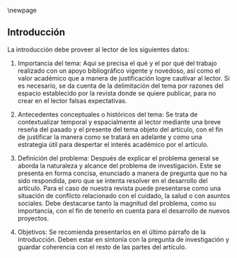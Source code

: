 \newpage

## Introducción

La introducción debe proveer al lector de los siguientes datos:

1. Importancia del tema: Aquí se precisa el qué y el por qué del trabajo realizado 
con un apoyo bibliográfico vigente y novedoso, así como el valor académico que a 
manera de justificación logre cautivar al lector. Si es necesario, se da cuenta de la 
delimitación del tema por razones del espacio establecido por la revista donde se 
quiere publicar, para no crear en el lector falsas expectativas.

2. Antecedentes conceptuales o históricos del tema: Se trata de 
contextualizar temporal y espacialmente al lector mediante una breve reseña del 
pasado y el presente del tema objeto del artículo, con el fin de justificar la manera 
como se tratará en adelante y como una estrategia útil para despertar el interés 
académico por el artículo.

3. Definición del problema: Después de explicar el problema general se aborda la 
naturaleza y alcance del problema de investigación. Este se presenta en forma 
concisa, enunciado a manera de pregunta que no ha sido respondida, pero que se 
intenta resolver en el desarrollo del artículo. Para el caso de nuestra revista puede 
presentarse como una situación de conflicto relacionado con el cuidado, la salud o 
con asuntos sociales. Debe destacarse tanto la magnitud del problema, como su 
importancia, con el fin de tenerlo en cuenta para el desarrollo de nuevos proyectos.

4. Objetivos: Se recomienda presentarlos en el último párrafo de la introducción. 
Deben estar en sintonía con la pregunta de investigación y guardar coherencia con 
el resto de las partes del artículo.
